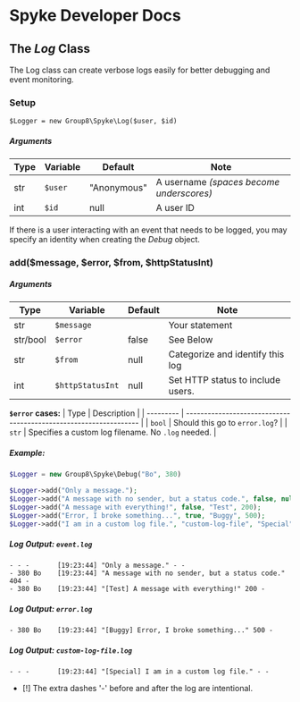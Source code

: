 # Spyke Developer Docs
## The *Log* Class

The Log class can create verbose logs easily
for better debugging and event monitoring.

### Setup
`$Logger = new Group8\Spyke\Log($user, $id)`
##### Arguments
| Type 	| Variable 	| Default	 	| Note									 	|
|------	|----------	|-------------	|------------------------------------------	|
| str	| `$user`	| "Anonymous" 	| A username *(spaces become underscores)* 	|
| int	| `$id`		| null			| A user ID									|

If there is a user interacting with an event that needs to be logged, you may
specify an identity when creating the *Debug* object.

### add($message, $error, $from, $httpStatusInt)
##### Arguments
| Type 		| Variable		 	| Default 	| Note							 	|
|----------	|------------------	|---------	|----------------------------------	|
| str		| `$message`		|		 	| Your statement					|
| str/bool 	| `$error`		 	| false		| See Below							|
| str		| `$from`			| null		| Categorize and identify this log 	|
| int		| `$httpStatusInt` 	| null		| Set HTTP status to include users.	|

**`$error` cases:**
| Type		| Description 														|
| ---------	| -----------------------------------------------------------------	|
| `bool`	| Should this go to `error.log`?									|
| `str`		| Specifies a custom log filename. No `.log` needed.				|

##### Example:
```php
$Logger = new Group8\Spyke\Debug("Bo", 380)

$Logger->add("Only a message.");
$Logger->add("A message with no sender, but a status code.", false, null, 404);
$Logger->add("A message with everything!", false, "Test", 200);
$Logger->add("Error, I broke something...", true, "Buggy", 500);
$Logger->add("I am in a custom log file.", "custom-log-file", "Special");
```
##### Log Output: `event.log`
````log
- - -		[19:23:44] "Only a message." - -
- 380 Bo	[19:23:44] "A message with no sender, but a status code." 404 -
- 380 Bo	[19:23:44] "[Test] A message with everything!" 200 -
````
##### Log Output: `error.log`
````log
- 380 Bo	[19:23:44] "[Buggy] Error, I broke something..." 500 -
````
##### Log Output: `custom-log-file.log`
````log
- - -		[19:23:44] "[Special] I am in a custom log file." - -
````
* [!] The extra dashes '-' before and after the log are intentional.